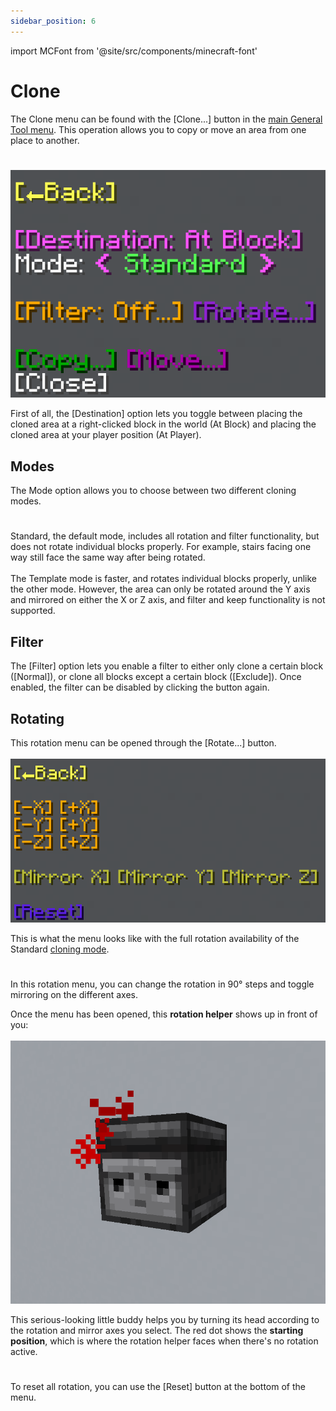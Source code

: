 ```yaml
---
sidebar_position: 6
---
```


import MCFont from '@site/src/components/minecraft-font'

# Clone

The Clone menu can be found with the <MCFont color="dark_blue">[Clone...]</MCFont> button in the [main General Tool menu](usage#main-menu). This operation allows you to copy or move an area from one place to another.
#
![[The Clone menu]](img/clone_menu.png)

First of all, the <MCFont color="light_purple">[Destination]</MCFont> option lets you toggle between placing the cloned area at a right-clicked block in the world (<MCFont color="light_purple">At Block</MCFont>) and placing the cloned area at your player position (<MCFont color="light_purple">At Player</MCFont>).

## Modes
The <MCFont>Mode</MCFont> option allows you to choose between two different cloning modes.
#
<MCFont color="green">Standard</MCFont>, the default mode, includes all rotation and filter functionality, but does not rotate individual blocks properly. For example, stairs facing one way still face the same way after being rotated.<br></br>
The <MCFont color="green">Template</MCFont> mode is faster, and rotates individual blocks properly, unlike the other mode. However, the area can only be rotated around the Y axis and mirrored on either the X or Z axis, and filter and keep functionality is not supported.

## Filter
The <MCFont color="gold">[Filter]</MCFont> option lets you enable a filter to either only clone a certain block (<MCFont color="green">[Normal]</MCFont>), or clone all blocks except a certain block (<MCFont color="gold">[Exclude]</MCFont>). Once enabled, the filter can be disabled by clicking the button again.

## Rotating
This rotation menu can be opened through the <MCFont color="#9122d6">[Rotate...]</MCFont> button.<br></br>
![[The rotation menu]](img/clone_rotation_menu.png)

This is what the menu looks like with the full rotation availability of the <MCFont color="green">Standard</MCFont> [cloning mode](#modes).
#
In this rotation menu, you can change the rotation in 90° steps and toggle mirroring on the different axes.

Once the menu has been opened, this **rotation helper** shows up in front of you:<br></br>
![[The rotation helper observer buddy]](img/clone_rotation_helper.png)

This serious-looking little buddy helps you by turning its head according to the rotation and mirror axes you select. The red dot shows the **starting position**, which is where the rotation helper faces when there's no rotation active.
#
To reset all rotation, you can use the <MCFont color="#5a20e3">[Reset]</MCFont> button at the bottom of the menu.
